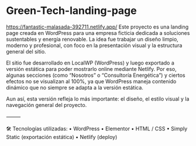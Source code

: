 # Green-Tech-landing-page
https://fantastic-malasada-392711.netlify.app/
Este proyecto es una landing page creada en WordPress para una empresa ficticia dedicada a soluciones sustentables y energía renovable.
La idea fue trabajar un diseño limpio, moderno y profesional, con foco en la presentación visual y la estructura general del sitio.

El sitio fue desarrollado en LocalWP (WordPress) y luego exportado a versión estática para poder mostrarlo online mediante Netlify.
Por eso, algunas secciones (como “Nosotros” o “Consultoría Energética”) y ciertos efectos no se visualizan al 100%, ya que WordPress maneja contenido dinámico que no siempre se adapta a la versión estática.

Aun así, esta versión refleja lo más importante: el diseño, el estilo visual y la navegación general del proyecto.

⸻

🛠️ Tecnologías utilizadas:
	•	WordPress
	•	Elementor
	•	HTML / CSS
	•	Simply Static (exportación estática)
	•	Netlify (deploy)
